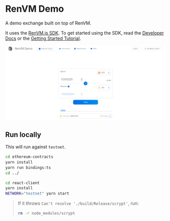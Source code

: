 # RenVM Demo

A demo exchange built on top of RenVM.

It uses the [RenVM.js SDK](https://github.com/renproject/renvm-sdk-js). To get started using the SDK, read the [Developer Docs](https://docs.renproject.io/developers/) or the [Getting Started Tutorial](https://docs.renproject.io/developers/tutorial/getting-started).

![Preview](./preview.png)

## Run locally

This will run against `testnet`.

```sh
cd ethereum-contracts
yarn install
yarn run bindings:ts
cd ../
```

```sh
cd react-client
yarn install
NETWORK="testnet" yarn start
```

> If it throws `Can't resolve './build/Release/scrypt'`, run:
> ```sh
> rm -r node_modules/scrypt
> ```
